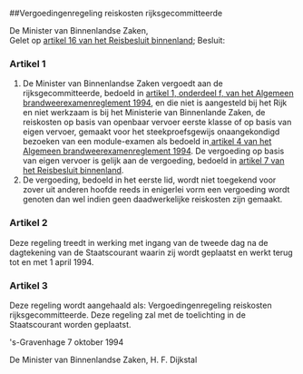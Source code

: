 <meta http-equiv='Content-Type' content='text/html; charset=utf-8' />

##Vergoedingenregeling reiskosten rijksgecommitteerde

De Minister van Binnenlandse Zaken,  
Gelet op [artikel 16 van het Reisbesluit binnenland](../../../../../AMvB/reisbesluit/binnenland/BWBR0005889/README.md);
Besluit:    

### Artikel  1  

1.  De Minister van Binnenlandse Zaken vergoedt aan de rijksgecommitteerde, bedoeld in [artikel 1, onderdeel f, van het Algemeen brandweerexamenreglement 1994](../../../../../ministeriele-regeling/algemeen/brandweerexamenreglement/1994/BWBR0006512/README.md), en die niet is aangesteld bij het Rijk en niet werkzaam is bij het Ministerie van Binnenlande Zaken, de reiskosten op basis van openbaar vervoer eerste klasse of op basis van eigen vervoer, gemaakt voor het steekproefsgewijs onaangekondigd bezoeken van een module-examen als bedoeld in[ artikel 4 van het Algemeen brandweerexamenreglement 1994](../../../../../ministeriele-regeling/algemeen/brandweerexamenreglement/1994/BWBR0006512/README.md). De vergoeding op basis van eigen vervoer is gelijk aan de vergoeding, bedoeld in [artikel 7 van het Reisbesluit binnenland](../../../../../AMvB/reisbesluit/binnenland/BWBR0005889/README.md).   
2.  De vergoeding, bedoeld in het eerste lid, wordt niet toegekend voor zover uit anderen hoofde reeds in enigerlei vorm een vergoeding wordt genoten dan wel indien geen daadwerkelijke reiskosten zijn gemaakt.  

### Artikel  2  

Deze regeling treedt in werking met ingang van de tweede dag na de dagtekening van de Staatscourant waarin zij wordt geplaatst en werkt terug tot en met 1 april 1994. 

### Artikel  3  

Deze regeling wordt aangehaald als: Vergoedingenregeling reiskosten rijksgecommitteerde. Deze regeling zal met de toelichting in de Staatscourant worden geplaatst. 

's-Gravenhage 
7 oktober 1994    

De 
Minister van Binnenlandse Zaken, 
H. F. Dijkstal      
